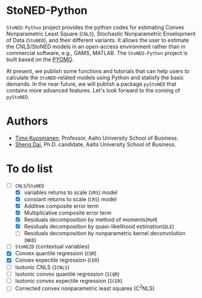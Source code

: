 # StoNED-Python

`StoNED-Python` project provides the python codes for estimating Convex Nonparametric Least Square (`CNLS`), Stochastic Nonparametric Envelopment of Data (`StoNED`), and their different variants. It allows the user to estimate the CNLS/StoNED models in an open-access environment rather than in commercial software, e.g., GAMS, MATLAB. The `StoNED-Python` project is built based on the [PYOMO](http://www.pyomo.org/). 

At present, we publish some functions and tutorials that can help users to calculate the `StoNED`-related models using Python and statisfy the basic demands. In the near future, we will publish a package `pyStoNED` that contains more advanced features. Let's look forward to the coming of `pyStoNED`.


# Authors
 + [Timo Kuosmanen](https://people.aalto.fi/timo.kuosmanen), Professor, Aalto University School of Business.
 + [Sheng Dai](https://www.researchgate.net/profile/Sheng_Dai8), Ph.D. candidate, Aalto University School of Business.

# To do list
- [ ]  `CNLS`/`StoNED`
   - [x] variables returns to scale (`VRS`) model
   - [x] constant returns to scale (`CRS`) model
   - [x] Additive composite error term
   - [x] Multiplicative composite error term
   - [x] Residuals decomposition by method of moments(`MoM`) 
   - [x] Residuals decomposition by quasi-likelihood estimation(`QLE`)
   - [ ] Residuals decomposition by nonparametric kernel deconvolution (`NKD`)
- [ ] `StoNEZD` (contextual variables)
- [x] Convex quantile regression (`CQR`)
- [x] Convex expectile regression (`CER`)
- [ ] Isotonic CNLS (`ICNLS`)
- [ ] Isotonic convex quantile regression (`ICQR`)
- [ ] Isotonic convex expectile regression (`ICER`)
- [ ] Corrected convex nonparametric least squares (C<sup>2</sup>NLS)
